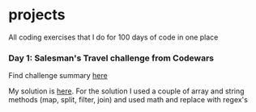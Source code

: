 # projects
All coding exercises that I do for 100 days of code in one place

### Day 1: Salesman's Travel challenge from Codewars
Find challenge summary [here](https://www.codewars.com/kata/56af1a20509ce5b9b000001e)

My solution is [here](https://github.com/adiyathereh/projects/tree/master/salesmansTravels). For the solution I used a couple of array and string methods (map, split, filter, join) and used math and replace with regex's
